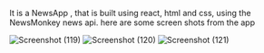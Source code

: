 It is a NewsApp , that is built using react, html and css, using the NewsMonkey news api.
here are some screen shots from the app

![Screenshot (119)](https://user-images.githubusercontent.com/38376053/224616392-aff6e231-54db-4c0b-89a1-31d79a468ceb.png)
![Screenshot (120)](https://user-images.githubusercontent.com/38376053/224616418-0b940d08-44da-4ba1-b96f-c9333e92f994.png)
![Screenshot (121)](https://user-images.githubusercontent.com/38376053/224616436-8416adf2-c3cf-458d-b2ac-02b2374178c1.png)
